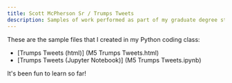 ```yaml
---
title: Scott McPherson Sr / Trumps Tweets
description: Samples of work performed as part of my graduate degree studies
---
```

These are the sample files that I created in my Python coding class:
 - [Trumps Tweets (html)] (M5 Trumps Tweets.html)
 - [Trumps Tweets (Jupyter Notebook)] (M5 Trumps Tweets.ipynb)
 
 It's been fun to learn so far!
